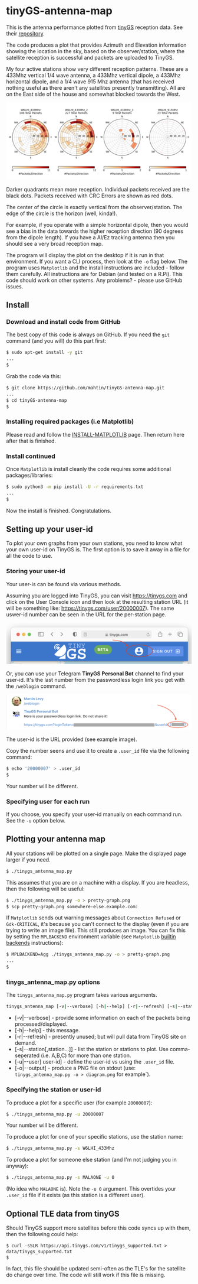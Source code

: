 # tinyGS-antenna-map
This is the antenna performance plotted from [tinyGS](https://tinygs.com) reception data. See their [repository](https://github.com/G4lile0/tinyGS).

The code produces a plot that provides Azimuth and Elevation information showing the location in the sky, based on the observer/station, where the satellite reception is successful and packets are uploaded to TinyGS.

My four active stations show very different reception patterns.
These are a 433Mhz vertical 1/4 wave antenna, a 433Mhz vertical dipole, a 433Mhz horizontal dipole, and a 1/4 wave 915 Mhz antenna (that has received nothing useful as there aren't any satellites presently transmitting).
All are on the East side of the house and somewhat blocked towards the West.

![W6LHI](/doc/images/W6LHI.png?raw=true "W6LHI")

Darker quadrants mean more reception.
Individual packets received are the black dots. Packets received with CRC Errors are shown as red dots.

The center of the circle is exactly vertical from the observer/station.
The edge of the circle is the horizon (well, kinda!).

For example, if you operate with a simple horizontal dipole, then you would see a bias in the data towards the higher reception direction (90 degrees from the dipole length).
If you have a Al/Ez tracking antenna then you should see a very broad reception map.

The program will display the plot on the desktop if it is run in that environment.
If you want a CLI process, then look at the `-o` flag below.
The program uses `Matplotlib` and the install instructions are included - follow them carefully.
All instructions are for Debian (and tested on a R.Pi). This code should work on other systems.
Any problems? - please use GitHub issues.

## Install

### Download and install code from GitHub

The best copy of this code is always on GitHub.
If you need the `git` command (and you will) do this part first:

```bash
$ sudo apt-get install -y git
...
$
```

Grab the code via this:

```bash
$ git clone https://github.com/mahtin/tinyGS-antenna-map.git
...
$ cd tinyGS-antenna-map
$
```

### Installing required packages (i.e Matplotlib)

Please read and follow the [INSTALL-MATPLOTLIB](/INSTALL-MATPLOTLIB.md) page. Then return here after that is finished.

### Install continued

Once `Matplotlib` is install cleanly the code requires some additional packages/libraries:

```bash
$ sudo python3 -m pip install -U -r requirements.txt
...
$
```

Now the install is finished. Congratulations.

## Setting up your user-id

To plot your own graphs from your own stations, you need to know what your own user-id on TinyGS is.
The first option is to save it away in a file for all the code to use.

### Storing your user-id

Your user-is can be found via various methods.

Assuming you are logged into TinyGS, you can visit https://tinygs.com and click on the User Console icon and then look at the resulting station URL (it will be something like: https://tinygs.com/user/20000007).
The same uswer-id number can be seen in the URL for the per-station page.

![user-id](/doc/images/webbrowser-tinygs-user-console.png?raw=true "user-id")

Or, you can use your Telegram **TinyGS Personal Bot** channel to find your user-id.
It's the last number from the passwordless login link you get with the `/weblogin` command.

![user-id](/doc/images/telegram-tinygs-personal-bot-weblogin.png?raw=true "user-id")

The user-id is the URL provided (see example image).

Copy the number seens and use it to create a `.user_id` file via the following command:

```bash
$ echo '20000007' > .user_id
$
```

Your number will be different.

### Specifying user for each run

If you choose, you specify your user-id manually on each command run. See the `-u` option  below.

## Plotting your antenna map

All your stations will be plotted on a single page. Make the displayed page larger if you need.

```bash
$ ./tinygs_antenna_map.py
```

This assumes that you are on a machine with a display. If you are headless, then the following will be useful:

```bash
$ ./tinygs_antenna_map.py -o > pretty-graph.png
$ scp pretty-graph.png somewhere-else.example.com:
```

If `Matplotlib` sends out warning messages about `Connection Refused` or `Gdk-CRITICAL`, it's because you can't connect to the display (even if you are trying to write an image file).
This still produces an image.
You can fix this by setting the `MPLBACKEND` environment variable (see `Matplotlib` [builtin backends](https://matplotlib.org/stable/tutorials/introductory/usage.html?highlight=mplbackend#the-builtin-backends) instructions):

```bash
$ MPLBACKEND=Agg ./tinygs_antenna_map.py -o > pretty-graph.png
...
$
```

### tinygs_antenna_map.py options

The `tinygs_antenna_map.py` program takes various arguments.

```bash
tinygs_antenna_map [-v|--verbose] [-h|--help] [-r|--refresh] [-s|--station[,station...]] [-u|--user] user-id]

```

 * [-v|--verbose] - provide some information on each of the packets being processed/displayed.
 * [-h|--help] - this message.
 * [-r|--refresh] - presently unused; but will pull data from TinyGS site on demand.
 * [-s|--station[,station...]] - list the station or stations to plot. Use comma-seperated (i.e. A,B,C) for more than one station.
 * [-u|--user] user-id] - define the user-id vs using the `.user_id` file.
 * [-o|--output] - produce a PNG file on stdout (use: `tinygs_antenna_map.py -o > diagram.png` for example`).

### Specifying the station or user-id

To produce a plot for a specific user (for example `20000007`):

```bash
$ ./tinygs_antenna_map.py -u 20000007
```

Your number will be different.

To produce a plot for one of your specific stations, use the station name:

```bash
$ ./tinygs_antenna_map.py -s W6LHI_433Mhz
```

To produce a plot for someone else station (and I'm not judging you in anyway):

```bash
$ ./tinygs_antenna_map.py -s MALAONE -u 0
```

(No idea who `MALAONE` is). Note the `-u 0` argument. This overtides your `.user_id` file if it exists (as this station is a different user).

## Optional TLE data from tinyGS

Should TinyGS support more satellites before this code syncs up with them, then the following could help:

```
$ curl -sSLR https://api.tinygs.com/v1/tinygs_supported.txt > data/tinygs_supported.txt
$
```

In fact, this file should be updated semi-often as the TLE's for the satellite do change over time. The code will still work if this file is missing.

